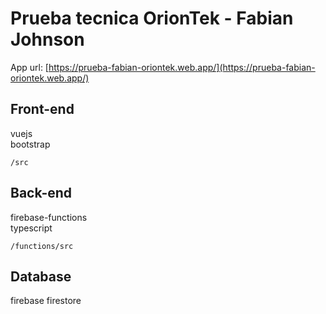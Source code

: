 # Prueba tecnica OrionTek - Fabian Johnson

App url:
[https://prueba-fabian-oriontek.web.app/](https://prueba-fabian-oriontek.web.app/)

## Front-end
  vuejs \
  bootstrap

  `/src`

## Back-end
  firebase-functions \
  typescript
  
  `/functions/src`

## Database
  firebase firestore
